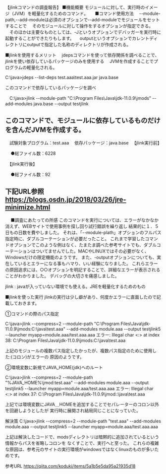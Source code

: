 【jlinkコマンドの調査報告】
■機能概要
  モジュールに対して、実行時のイメージ（JVM）を軽量化するためのコマンド。
　
■コマンド使用方法
　--module-path,--add-moduleは必須のオプションで--add-moduleでモジュールをセットすることで
　そのモジュールに対して操作をするオプションが指定できる。
　そのほかは主要なものとしては、-Jというオプションでデバッガーを実行時に起動することができたりもします。
　outputというオプションでカレントディレクトリにoutputで指定した名称のディレクトリが作成される。

■jlinkを使用するメリット
　jdepsコマンドを使って依存関係を調べることで、jlinkを使い依存しているパッケージのみを使用する
　JVMを作成することでプログラムの軽量化される。
  
  C:\java>jdeps --list-deps test.aaa\test.aaa.jar
   java.base

  このコマンドで依存しているパッケージを調べ

　C:\java>jlink --module-path "C:\Program Files\Java\jdk-11.0.9\jmods" --add-modules java.base --output testjlink

  このコマンドで、モジュールに依存しているものだけを含んだJVMを作成する。
-----------------------------------------------------------------------------
　試験対象プログラム：test.aaa
　依存パッケージ：java.base
　【jlink実行前】

　     ●総ファイル数：6228

　【jlink実行後】

　     ●総ファイル数：92

  下記URL参照
　https://blogs.osdn.jp/2018/03/26/jre-minimize.html
-----------------------------------------------------------------------------
　
■調査にあたっての所感
このコマンドを実行については、エラーがなかなか消えず、WEBサイトで使用事例を探し回り試行錯誤を繰り返し
結果的に１．５日もの日数を費やしました。
それは、「--module-plath」オプションのフルパス指定時に、ダブルコーテーションが必要だったこと。
これまで学習したコマンドオプションでこのような例はなく、たまたま調べた参考サイトでも、ダブルコーテーションはついてませんでした。MACやLINUXではその必要がなく、Windowsだけの限定機能のようです。
また、-outputオプションについても、実在しているとエラーになる事もハマり、いい経験になりました。
これらエラーの原因追求には、○○オプションを明記することで、詳細なエラーが表示されることがわかりました。
デバッグの大切さを痛感しました。

jlink : javaが入っていない環境でも使える。JREを軽量化するためのもの


■jlinkを使った実行
jlinkの実行は少し癖があり、何度かエラーに直面したので記載しておきます。

①コマンドの際のパス指定

C:\java>jlink --compress=2 --module-path "C:\Program Files\Java\jdk-11.0.9\jmods:C:\java\test.aaa" --add-modules module.aaa --output testjlink5 --launcher myapp=module.aaa/test.aaa.aaa
エラー: Illegal char <:> at index 38: C:\Program Files\Java\jdk-11.0.9\jmods:C:\java\test.aaa

上記のモジュールの複数パス指定したかったが、複数パス指定のために使用した:(コロン)がエラーの
原因のようです。

②環境変数に新規でJAVA_HOME(jdk)へのルート

C:\java>jlink --compress=2 --module-path "%JAVA_HOME%\jmod:test.aaa" --add-modules module.aaa --output testjlink5 --launcher myapp=module.aaa/test.aaa.aaa
エラー: Illegal char <:> at index 37: C:\Program Files\Java\jdk-11.0.9\jmod::\java\test.aaa

上記では環境変数にJAVA＿HOMEを追加することでセパレーターのコロン以外を回避しようとしたが
実行時に展開され結局同じことになっていた。

解決策
C:\java>jlink --compress=2 --module-path "test.aaa" --add-modules module.aaa --output testjlink5 --launcher myapp=module.aaa/test.aaa.aaa

上記は解決したコードで、modsディレクトリは暗黙的に追加されているという情報からパスを省略しコロンを
なくすことで、実行へと至った。
これらの複雑な原因は、参考元のサイトの実行環境がwindowsではなくlinuxのものが多いためです。


参考URL
https://qiita.com/koduki/items/5a1b5e5da95a21935d18